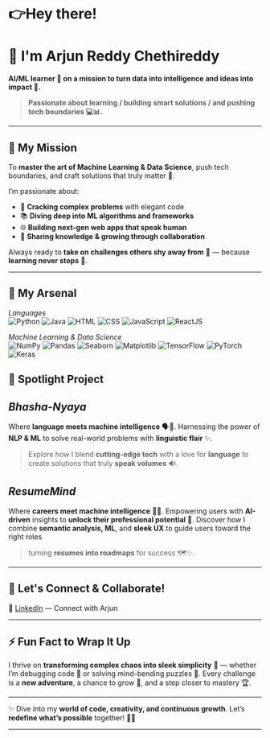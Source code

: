 

# 👉Hey there! 
# 🫵 I'm Arjun Reddy Chethireddy


**AI/ML learner 🧠 on a mission to turn data into intelligence and ideas into impact 🚀.**

>**Passionate about learning / building smart solutions / and pushing tech boundaries 💻📊.**

---

## 🚀 My Mission

To **master the art of Machine Learning & Data Science**, push tech boundaries, and craft solutions that truly matter 🌟.

I’m passionate about:

* 🧩 **Cracking complex problems** with elegant code
* 📚 **Diving deep into ML algorithms and frameworks**
* 🌐 **Building next-gen web apps that speak human**
* 🤝 **Sharing knowledge & growing through collaboration**

Always ready to **take on challenges others shy away from** 💪 — because **learning never stops** 🚀.

---

## 🧰 My Arsenal

*Languages*  
![Python](https://img.shields.io/badge/Python-3776AB?logo=python&logoColor=white) 
![Java](https://img.shields.io/badge/Java-007396?logo=java&logoColor=white) 
![HTML](https://img.shields.io/badge/HTML5-E34F26?logo=html5&logoColor=white) 
![CSS](https://img.shields.io/badge/CSS3-1572B6?logo=css3&logoColor=white) 
![JavaScript](https://img.shields.io/badge/JavaScript-F7DF1E?logo=javascript&logoColor=black) 
![ReactJS](https://img.shields.io/badge/React-61DAFB?logo=react&logoColor=black)

*Machine Learning & Data Science*  
![NumPy](https://img.shields.io/badge/NumPy-013243?logo=numpy&logoColor=white) 
![Pandas](https://img.shields.io/badge/Pandas-150458?logo=pandas&logoColor=white) 
![Seaborn](https://img.shields.io/badge/Seaborn-76B900?logo=seaborn&logoColor=white) 
![Matplotlib](https://img.shields.io/badge/Matplotlib-11557C?logo=matplotlib&logoColor=white) 
![TensorFlow](https://img.shields.io/badge/TensorFlow-2C3E50?style=flat-square&logo=tensorflow&logoColor=FF6F00)
![PyTorch](https://img.shields.io/badge/PyTorch-EE4C2C?logo=pytorch&logoColor=white) 
![Keras](https://img.shields.io/badge/Keras-D00000?logo=keras&logoColor=white)



## 🌟 Spotlight Project 
## *Bhasha-Nyaya*

Where **language meets machine intelligence** 🗣️🤖.
Harnessing the power of **NLP & ML** to solve real-world problems with **linguistic flair** ✨.

> Explore how I blend **cutting-edge tech** with a love for **language** to create solutions that truly **speak volumes** 🔊.
## *ResumeMind*
Where **careers meet machine intelligence** 📄🤖. 
Empowering users with **AI-driven** insights to **unlock their professional potential** 🚀.
Discover how I combine **semantic analysis, ML**, and **sleek UX** to guide users toward the right roles 
> turning **resumes into roadmaps** for success 🗺️✨.

---

## 🤝 Let's Connect & Collaborate!

🔗 [LinkedIn](https://www.linkedin.com/in/arjunreddychethireddy/) — Connect with Arjun

---

## ⚡ Fun Fact to Wrap It Up

I thrive on **transforming complex chaos into sleek simplicity** 🎯 — whether I’m debugging code 🐛 or solving mind-bending puzzles 🧩.
Every challenge is a **new adventure**, a chance to grow 🌱, and a step closer to mastery 🏆.

---

✨ Dive into my **world of code, creativity, and continuous growth**. Let’s **redefine what’s possible** together! 🌌💡

---

